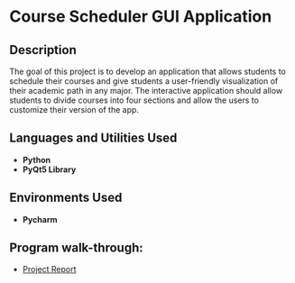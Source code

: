 <h1>Course Scheduler GUI Application</h1>

<h2>Description</h2>
The goal of this project is to develop an application that allows students to schedule their courses and give students a user-friendly visualization of their academic path in any major. The interactive application should allow students to divide courses into four sections and allow the users to customize their version of the app.
<br />


<h2>Languages and Utilities Used</h2>

- <b>Python</b> 
- <b>PyQt5 Library</b>

<h2>Environments Used </h2>

- <b>Pycharm</b>

<h2>Program walk-through:</h2>

- [Project Report](https://github.com/almazakhun/StoreGuiSqlDatabase/blob/main/Final%20Deliverable.pptx)
